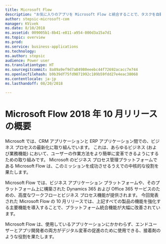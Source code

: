 ```yaml
---
title: Microsoft Flow
description: "お気に入りのアプリを Microsoft Flow と統合することで、タスクを自動化します。 ワークフローの自動化で、反復的なタスクを簡単にします。"
author: stepsic-microsoft-com
manager: KVivek
ms.date: 8/10/2018
ms.assetid: 009005b1-8b41-e811-a954-000d3a15a7d1
ms.topic: overview
ms.prod: 
ms.service: business-applications
ms.technology: 
ms.author: stepsic
audience: Power user
ms.translationtype: HT
ms.sourcegitcommit: 8a89a9ef9d7a84980eeebc44f72692acacc7e744
ms.openlocfilehash: b9b39df75fd9871992c109b59fdd27e4eac38068
ms.contentlocale: ja-jp
ms.lasthandoff: 08/20/2018

---
```


# <a name="overview-of-microsoft-flow-october-18-release"></a>Microsoft Flow 2018 年 10 月リリースの概要

Microsoft では、CRM アプリケーションと ERP アプリケーション間での、ビジネス プロセスの最新化に取り組んでいます。 これは、あらゆるビジネス (および業務機能) において、ユーザーの作業方法をより簡単に変革できるようにするための取り組みです。 Microsoft のビジネス プロセス管理プラットフォームである Microsoft Flow は、このミッションを成功させるうえでの中核的な役割を果たします。

Microsoft Flow では、ビジネス アプリケーション プラットフォームや、そのプラットフォーム上に構築された Dynamics 365 および Office 365 サービスのための、高度なワークフローとビジネス プロセス機能が提供されます。 今回発表された Microsoft Flow の 10 月リリースでは、上記すべての製品の機能を強化する主要機能を導入することで、プラットフォーム統合機能が大幅に改善されています。

Microsoft Flow は、使用しているアプリケーションにかかわらず、エンドユーザーとアプリ開発者の両方がデジタル変革の促進のために使用できる、接着剤のような役割を果たします。

